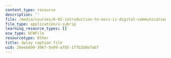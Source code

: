 ```yaml
---
content_type: resource
description: ''
file: /media/courses/6-02-introduction-to-eecs-ii-digital-communication-systems-fall-2012/26eebd99306f5e99af851f7b2b0e7ab7_WafWLM41pQ0.srt
file_type: application/x-subrip
learning_resource_types: []
ocw_type: OCWFile
resourcetype: Other
title: 3play caption file
uid: 26eebd99-306f-5e99-af85-1f7b2b0e7ab7
---
```


